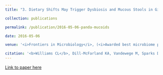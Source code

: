 ```yaml
---
title: "3. Dietary Shifts May Trigger Dysbiosis and Mucous Stools in Giant Pandas (<i>Ailuropoda melanoleuca</i>)"

collection: publications

permalink: /publication/2016-05-06-panda-mucoids

date: 2016-05-06

venue: '<i>Frontiers in Microbiology</i>, (<i>Awarded best microbiome paper of 2016 by Microbiome Digest</i>)'

citation: '<b>Williams CL</b>, Dill-McFarland KA, Vandewege M, Sparks DL, Kouba AJ, Willard ST, Suen G, Brown AE. (2016). Dietary shifts may trigger dysbiosis and mucous stools in giant pandas (<i>Ailuropoda melanoleuca</i>). <i>Frontiers in Microbiology</i>, 7:661.'
---
```


[Link to paper here](https://www.frontiersin.org/articles/10.3389/fmicb.2016.00661/full)

